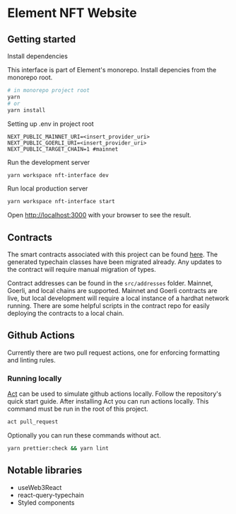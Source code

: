 # Element NFT Website

## Getting started

Install dependencies

This interface is part of Element's monorepo. Install depencies from the monorepo root.

```bash
# in monorepo project root
yarn
# or
yarn install
```

Setting up .env in project root

```
NEXT_PUBLIC_MAINNET_URI=<insert_provider_uri>
NEXT_PUBLIC_GOERLI_URI=<insert_provider_uri>
NEXT_PUBLIC_TARGET_CHAIN=1 #mainnet
```

Run the development server

```bash
yarn workspace nft-interface dev
```

Run local production server

```bash
yarn workspace nft-interface start
```

Open [http://localhost:3000](http://localhost:3000) with your browser to see the result.

## Contracts

The smart contracts associated with this project can be found [here](https://github.com/element-fi/nft-contracts). The generated typechain classes have been migrated already. Any updates to the contract will require manual migration of types.

Contract addresses can be found in the `src/addresses` folder. Mainnet, Goerli, and local chains are supported. Mainnet and Goerli contracts are live, but local development will require a local instance of a hardhat network running. There are some helpful scripts in the contract repo for easily deploying the contracts to a local chain.

## Github Actions

Currently there are two pull request actions, one for enforcing formatting and linting rules.

### Running locally <br>

[Act](https://github.com/nektos/act) can be used to simulate github actions locally. Follow the repository's quick start guide. After installing Act you can run actions locally. This command must be run in the root of this project.

```bash
act pull_request
```

Optionally you can run these commands without act.

```bash
yarn prettier:check && yarn lint
```

## Notable libraries

- useWeb3React
- react-query-typechain
- Styled components
